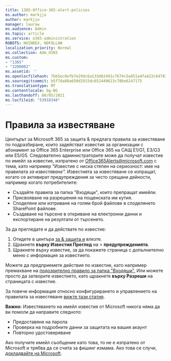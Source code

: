 ```yaml
---
title: 1385-Office-365-alert-policies
ms.author: markjjo
author: markjjo
manager: lauraw
ms.audience: Admin
ms.topic: article
ms.service: o365-administration
ROBOTS: NOINDEX, NOFOLLOW
localization_priority: Normal
ms.collection: Adm_O365
ms.custom:
- "1385"
- "3200002"
ms.assetid: ''
ms.openlocfilehash: 7bb5ec0efb7e29dc6a133d62491c7674c5a851a4fa422c647035aeaa0dbcd8d5
ms.sourcegitcommit: b5f7da89a650d2915dc652449623c78be6247175
ms.translationtype: MT
ms.contentlocale: bg-BG
ms.lasthandoff: 08/05/2021
ms.locfileid: "53918348"
---
```

# <a name="alert-policies"></a>Правила за известяване

Центърът за Microsoft 365 за защита & [](https://docs.microsoft.com/microsoft-365/compliance/alert-policies#default-alert-policies) предлага правила за известяване по подразбиране, които задействат известия за организации с абонамент за Office 365 Enterprise или Office 365 на САЩ E1/G1, E3/G3 или E5/G5. Следователно администраторите може да получат известие по имейл за известие, изпратено от Office365Alerts@microsoft.com с тема, като например "Известие с ниска степен на сериозност: име на правилата *за известяване".* Известията за известяване се изпращат, когато се активират предупреждения за често срещани дейности, например когато потребителите:

- Създайте правила за папка "Входящи", които препращат имейли.
- Присвояване на разрешения на пощенската им кутия.
- Споделяне или изтриване на голям брой файлове в споделянето SharePoint файлове.
- Създаване на търсене в откриване на електронни данни и експортиране на резултати от търсенето.

За да прегледате и да действате по известие:

1. Отидете в центъра [за & защита и](https://protection.office.com) влезте.
2. Щракнете **върху Известия Преглед** на  >  **предупрежденията**.
3. Щракнете върху известие, за да покажете страница с допълнително меню с информация за известието.

Можете да предприемете действия по известие, като например премахване на [подозрително правило за папка "Входящи".](https://docs.microsoft.com/microsoft-365/security/office-365-security/responding-to-a-compromised-email-account) Или можете просто да затворите известието, като щракнете **върху Разреши** на страницата с известие.

За повече информация относно конфигурирането и управлението на правилата за известяване  [вижте тази статия](https://docs.microsoft.com/microsoft-365/compliance/alert-policies).

**Важно:** Известяването на имейл известия от Microsoft никога няма да ви помоли да направите следното:

- Предоставяне на парола
- Проверка на подробните данни за защитата на вашия акаунт
- Повторно удостоверяване

Ако получите имейл съобщение като това, то не е изпратено от Microsoft и трябва да се счита за фишинг измама. Ако това се случи, [докладвайте на Microsoft](https://docs.microsoft.com/microsoft-365/security/office-365-security/report-junk-email-and-phishing-scams-in-outlook-on-the-web-eop).